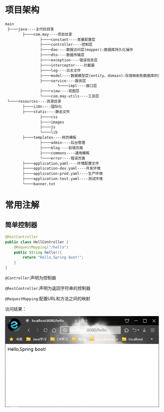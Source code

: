 # 项目架构

```bat
main
 ├────java----主代码目录
 		├────com.may----项目目录
                ├────constant----常量配置层
 				├────controller----控制层
 				├────dao----数据访问层(mapper):数据库持久化操作
 				├────dto----数据传输层
 				├────exception----错误信息层
 				├────interceptor----拦截器
 				├────log----日志文件
 				├────model----数据模型层(entity、domain):存放映射到数据库的实体类
 				├────service----服务层
 						└────impl----接口层
 				├────view----视图层
                └────com.may-utils----工具层
 └────resources----资源目录
 		├────i18n----国际化
 		├────static----静态文件
        		├────css
                ├────images
                ├────js
                └────lib
 		├────templates----网页模板
        		├────admin----后台管理
                ├────blog----前端页面
                ├────commons----通用模板
                └────error----错误页面
 		├────application.yaml----环境配置文件
 		├────application-dev.yaml----开发环境
 		├────application-prod.yaml----生产环境
 		├────application-test.yaml----测试环境
 		└────banner.txt
```

# 常用注解

## 简单控制器

```java
@RestController
public class HellController {
    @RequestMapping("/hello")
    public String hello(){
        return "Hello,Spring boot!";
    }
}
```

`@Controller`:声明为控制器

`@RestController`:声明为返回字符串的控制器

`@RequestMapping`:配置URL和方法之间的映射

访问结果：

![image-20210528153556351](pic/image-20210528153556351.png)

